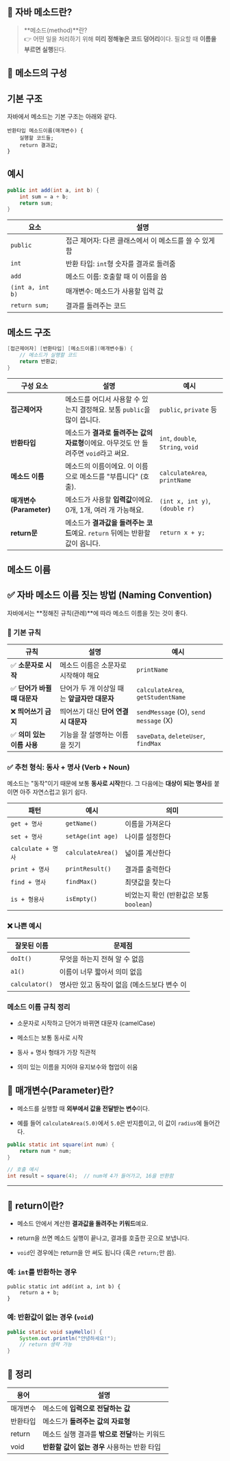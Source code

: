 
## 🎯 자바 메소드란?

> **메소드(method)**란?  
> 👉 어떤 일을 처리하기 위해 **미리 정해놓은 코드 덩어리**이다.
> 필요할 때 **이름을 부르면 실행**된다.


## 🧱 메소드의 구성

## 기본 구조

자바에서 메소드는 기본 구조는 아래와 같다.

```
반환타입 메소드이름(매개변수) {
    실행할 코드들;
    return 결과값;
}
```


## 예시

```java
public int add(int a, int b) {
    int sum = a + b;
    return sum;
}
```

| 요소               | 설명                               |
| ---------------- | -------------------------------- |
| `public`         | 접근 제어자: 다른 클래스에서 이 메소드를 쓸 수 있게 함 |
| `int`            | 반환 타입: `int`형 숫자를 결과로 돌려줌        |
| `add`            | 메소드 이름: 호출할 때 이 이름을 씀            |
| `(int a, int b)` | 매개변수: 메소드가 사용할 입력 값              |
| `return sum;`    | 결과를 돌려주는 코드                      |

## 메소드 구조

```java
[접근제어자] [반환타입] [메소드이름](매개변수들) {
    // 메소드가 실행할 코드
    return 반환값;
}
```

|구성 요소|설명|예시|
|---|---|---|
|**접근제어자**|메소드를 어디서 사용할 수 있는지 결정해요. 보통 `public`을 많이 씁니다.|`public`, `private` 등|
|**반환타입**|메소드가 **결과로 돌려주는 값의 자료형**이에요. 아무것도 안 돌려주면 `void`라고 써요.|`int`, `double`, `String`, `void`|
|**메소드 이름**|메소드의 이름이에요. 이 이름으로 메소드를 "부릅니다" (호출).|`calculateArea`, `printName`|
|**매개변수(Parameter)**|메소드가 사용할 **입력값**이에요. 0개, 1개, 여러 개 가능해요.|`(int x, int y)`, `(double r)`|
|**return문**|메소드가 **결과값을 돌려주는 코드**예요. `return` 뒤에는 반환할 값이 옵니다.|`return x + y;`|

## 메소드 이름

## ✅ 자바 메소드 이름 짓는 방법 (Naming Convention)

자바에서는 **정해진 규칙(관례)**에 따라 메소드 이름을 짓는 것이 좋다.

### 📌 기본 규칙

| 규칙                 | 설명                          | 예시                                    |
| ------------------ | --------------------------- | ------------------------------------- |
| ✅ **소문자로 시작**      | 메소드 이름은 소문자로 시작해야 해요        | `printName`                           |
| ✅ **단어가 바뀔 때 대문자** | 단어가 두 개 이상일 때는 **앞글자만 대문자** | `calculateArea`, `getStudentName`     |
| ❌ **띄어쓰기 금지**      | 띄어쓰기 대신 **단어 연결 시 대문자**     | `sendMessage` (O), `send message` (X) |
| ✅ **의미 있는 이름 사용**  | 기능을 잘 설명하는 이름을 짓기           | `saveData`, `deleteUser`, `findMax`   |

### ✅ 추천 형식: **동사 + 명사** (Verb + Noun)

메소드는 "동작"이기 때문에 보통 **동사로 시작**한다.
그 다음에는 **대상이 되는 명사**를 붙이면 아주 자연스럽고 읽기 쉽다.

|패턴|예시|의미|
|---|---|---|
|`get + 명사`|`getName()`|이름을 가져온다|
|`set + 명사`|`setAge(int age)`|나이를 설정한다|
|`calculate + 명사`|`calculateArea()`|넓이를 계산한다|
|`print + 명사`|`printResult()`|결과를 출력한다|
|`find + 명사`|`findMax()`|최댓값을 찾는다|
|`is + 형용사`|`isEmpty()`|비었는지 확인 (반환값은 보통 `boolean`)|

### ❌ 나쁜 예시

|잘못된 이름|문제점|
|---|---|
|`doIt()`|무엇을 하는지 전혀 알 수 없음|
|`a1()`|이름이 너무 짧아서 의미 없음|
|`calculator()`|명사만 있고 동작이 없음 (메소드보다 변수 이|


### 메소드 이름 규칙 정리

- 소문자로 시작하고 단어가 바뀌면 대문자 (camelCase)

- 메소드는 보통 동사로 시작

- 동사 + 명사 형태가 가장 직관적

- 의미 있는 이름을 지어야 유지보수와 협업이 쉬움


## 📌 매개변수(Parameter)란?

- 메소드를 실행할 때 **외부에서 값을 전달받는 변수**이다.

- 예를 들어 `calculateArea(5.0)`에서 `5.0`은 반지름이고, 이 값이 `radius`에 들어간다.


```java
public static int square(int num) {
    return num * num;
}

// 호출 예시
int result = square(4);  // num에 4가 들어가고, 16을 반환함
```

---

## 📌 return이란?

- 메소드 안에서 계산한 **결과값을 돌려주는 키워드**예요.
    
- return을 쓰면 메소드 실행이 끝나고, 결과를 호출한 곳으로 보냅니다.
    
- `void`인 경우에는 return을 안 써도 됩니다 (혹은 `return;`만 씀).
    

### 예: `int`를 반환하는 경우


```
public static int add(int a, int b) {
    return a + b;
}
```

### 예: 반환값이 없는 경우 (`void`)

```java
public static void sayHello() {
    System.out.println("안녕하세요!");
    // return 생략 가능
}
```

## 🧠 정리

|용어|설명|
|---|---|
|매개변수|메소드에 **입력으로 전달하는 값**|
|반환타입|메소드가 **돌려주는 값의 자료형**|
|return|메소드 실행 결과를 **밖으로 전달**하는 키워드|
|void|**반환할 값이 없는 경우** 사용하는 반환 타입|